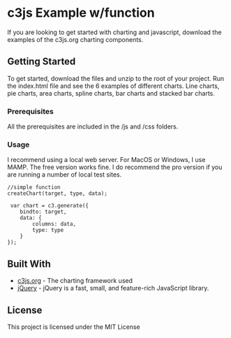# c3js Example w/function

If you are looking to get started with charting and javascript, download the examples of the c3js.org charting components. 

## Getting Started

To get started, download the files and unzip to the root of your project. Run the index.html file and see the 6 examples of different charts. Line charts, pie charts, area charts, spline charts, bar charts and stacked bar charts.

### Prerequisites

All the prerequisites are included in the /js and /css folders.

### Usage

I recommend using a local web server. For MacOS or Windows, I use MAMP. The free version works fine. I do recommend the pro version if you are running a number of local test sites. 

```
//simple function
createChart(target, type, data);

 var chart = c3.generate({
    bindto: target,
    data: {
        columns: data,
        type: type
    }
});
```

## Built With

* [c3js.org](http://www.c3js.org) - The charting framework used
* [jQuery](http://www.jquery.com/) - jQuery is a fast, small, and feature-rich JavaScript library.

## License

This project is licensed under the MIT License

